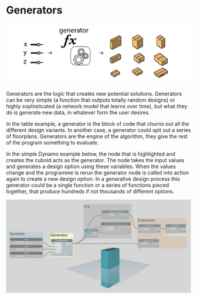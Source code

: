 # Generators

![](../../.gitbook/assets/generators1%20%281%29.png)

Generators are the logic that creates new potential solutions. Generators can be very simple \(a function that outputs totally random designs\) or highly sophisticated \(a network model that learns over time\), but what they do is generate new data, in whatever form the user desires.

In the table example, a generator is the block of code that churns out all the different design variants. In another case, a generator could spit out a series of floorplans. Generators are the engine of the algorithm, they give the rest of the program something to evaluate.

In the simple Dynamo example below, the node that is highlighted and creates the cuboid acts as the generator. The node takes the input values and generates a design option using these variables. When the values change and the programme is rerun the generator node is called into action again to create a new design option. In a generative design process this generator could be a single function or a series of functions pieced together, that produce hundreds if not thousands of different options.

![](../../.gitbook/assets/generators2%20%282%29.png)

